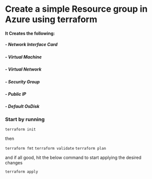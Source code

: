 # Create a simple Resource group in Azure using terraform

#### It Creates the following:
##### - Network Interface Card
##### - Virtual Machine
##### - Virtual Network
##### - Security Group
##### - Public IP
##### - Default OsDisk 

### Start by running 
`terraform init`

then 

`terraform fmt`
`terraform validate`
`terraform plan`

and if all good, hit the below command to start applying the desired changes

`terraform apply`
